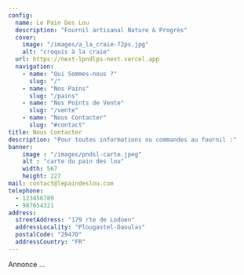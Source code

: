 ```yaml
---
config: 
  name: Le Pain Des Lou
  description: "Fournil artisanal Nature & Progrès"
  cover: 
    image: "/images/a_la_craie-72px.jpg"
    alt: "croquis à la craie"
  url: https://next-lpndlps-next.vercel.app
  navigation:
    - name: "Qui Sommes-nous ?"
      slug: "/"
    - name: "Nos Pains"
      slug: "/pains"
    - name: "Nos Points de Vente"
      slug: "/vente"
    - name: "Nous Contacter"
      slug: "#contact"
title: Nous Contacter
description: "Pour toutes informations ou commandes au fournil :"
banner: 
    image : "/images/pndsl-carte.jpeg"
    alt : "carte du pain des lou"
    width: 567
    height: 227
mail: contact@lepaindeslou.com
telephone: 
  - 123456789
  - 987654321
address: 
  streetAddress: "179 rte de Lodoen"
  addressLocality: "Plougastel-Daoulas"
  postalCode: "29470"
  addressCountry: "FR"
---
```


Annonce ...